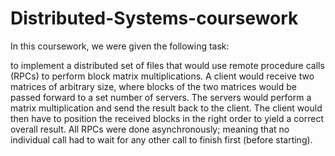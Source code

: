 # Distributed-Systems-coursework

In this coursework, we were given the following task: 

to implement a distributed set of files that would use remote procedure calls (RPCs) to perform block matrix multiplications. A client would receive two matrices of arbitrary size, where blocks of the two matrices would be passed forward to a set number of servers. The servers would perform a matrix multiplication and send the result back to the client. The client would then have to position the received blocks in the right order to yield a correct overall result. All RPCs were done asynchronously; meaning that no individual call had to wait for any other call to finish first (before starting).
